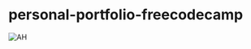 # personal-portfolio-freecodecamp
![AH](https://user-images.githubusercontent.com/108340233/183130663-f061dba2-59b4-46aa-8b1c-75ead49a63ac.png)
